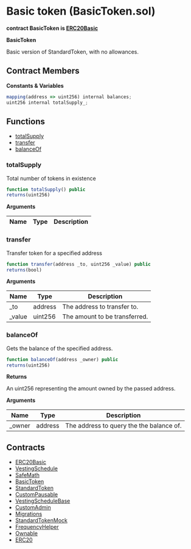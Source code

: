 ﻿# Basic token (BasicToken.sol)

**contract BasicToken is [ERC20Basic](ERC20Basic.md)**

**BasicToken**

Basic version of StandardToken, with no allowances.

## Contract Members
**Constants & Variables**

```js
mapping(address => uint256) internal balances;
uint256 internal totalSupply_;
```

## Functions

- [totalSupply](#totalsupply)
- [transfer](#transfer)
- [balanceOf](#balanceof)

### totalSupply

Total number of tokens in existence

```js
function totalSupply() public
returns(uint256)
```

**Arguments**

| Name        | Type           | Description  |
| ------------- |------------- | -----|

### transfer

Transfer token for a specified address

```js
function transfer(address _to, uint256 _value) public
returns(bool)
```

**Arguments**

| Name        | Type           | Description  |
| ------------- |------------- | -----|
| _to | address | The address to transfer to. | 
| _value | uint256 | The amount to be transferred. | 

### balanceOf

Gets the balance of the specified address.

```js
function balanceOf(address _owner) public
returns(uint256)
```

**Returns**

An uint256 representing the amount owned by the passed address.

**Arguments**

| Name        | Type           | Description  |
| ------------- |------------- | -----|
| _owner | address | The address to query the the balance of. | 

## Contracts

- [ERC20Basic](ERC20Basic.md)
- [VestingSchedule](VestingSchedule.md)
- [SafeMath](SafeMath.md)
- [BasicToken](BasicToken.md)
- [StandardToken](StandardToken.md)
- [CustomPausable](CustomPausable.md)
- [VestingScheduleBase](VestingScheduleBase.md)
- [CustomAdmin](CustomAdmin.md)
- [Migrations](Migrations.md)
- [StandardTokenMock](StandardTokenMock.md)
- [FrequencyHelper](FrequencyHelper.md)
- [Ownable](Ownable.md)
- [ERC20](ERC20.md)
